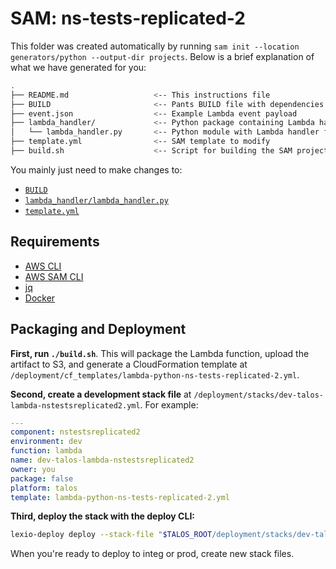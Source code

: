 # SAM: ns-tests-replicated-2

This folder was created automatically by running `sam init --location generators/python --output-dir projects`. Below is a brief explanation of what we have generated for you:

```bash
.
├── README.md                   <-- This instructions file
├── BUILD                       <-- Pants BUILD file with dependencies
├── event.json                  <-- Example Lambda event payload
├── lambda_handler/             <-- Python package containing Lambda handler
│   └── lambda_handler.py       <-- Python module with Lambda handler function
├── template.yml                <-- SAM template to modify
├── build.sh                    <-- Script for building the SAM project
```

You mainly just need to make changes to:
- [`BUILD`](BUILD)
- [`lambda_handler/lambda_handler.py`](lambda_handler/lambda_handler.py)
- [`template.yml`](template.yml)

## Requirements

- [AWS CLI](https://docs.aws.amazon.com/cli/latest/userguide/cli-chap-install.html)
- [AWS SAM CLI](https://github.com/awslabs/aws-sam-cli)
- [jq](https://github.com/awslabs/aws-sam-cli)
- [Docker](https://www.docker.com/community-edition)

## Packaging and Deployment

__First, run `./build.sh`__. This will package the Lambda function, upload the artifact to S3, and generate a CloudFormation template at `/deployment/cf_templates/lambda-python-ns-tests-replicated-2.yml`.

__Second, create a development stack file__ at `/deployment/stacks/dev-talos-lambda-nstestsreplicated2.yml`. For example:
```yaml
---
component: nstestsreplicated2
environment: dev
function: lambda
name: dev-talos-lambda-nstestsreplicated2
owner: you
package: false
platform: talos
template: lambda-python-ns-tests-replicated-2.yml
```

__Third, deploy the stack with the deploy CLI:__
```bash
lexio-deploy deploy --stack-file "$TALOS_ROOT/deployment/stacks/dev-talos-lambda-nstestsreplicated2.yml"
```

When you're ready to deploy to integ or prod, create new stack files.
